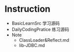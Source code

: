 # Instruction	

- BasicLearnSrc 学习源码
- DailyCodingPratice 练习源码
- Note
  - ClassLoader&Reflect.md
  - lib-JDBC.md
